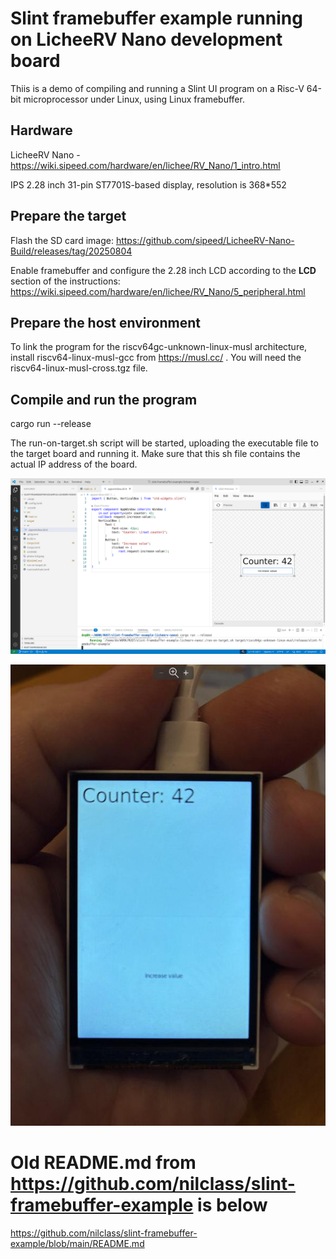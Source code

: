 
# Slint framebuffer example running on LicheeRV Nano development board 

Thiis is a demo of compiling and running a Slint UI program on a Risc-V 64-bit microprocessor under Linux, using Linux framebuffer.

## Hardware

LicheeRV Nano - https://wiki.sipeed.com/hardware/en/lichee/RV_Nano/1_intro.html

IPS 2.28 inch 31-pin ST7701S-based display, resolution is 368*552

## Prepare the target

Flash the SD card image: https://github.com/sipeed/LicheeRV-Nano-Build/releases/tag/20250804

Enable framebuffer and configure the 2.28 inch LCD according to the **LCD** section of the instructions: https://wiki.sipeed.com/hardware/en/lichee/RV_Nano/5_peripheral.html

## Prepare the host environment

To link the program for the riscv64gc-unknown-linux-musl architecture, install riscv64-linux-musl-gcc from https://musl.cc/ . You will need the riscv64-linux-musl-cross.tgz file.

## Compile and run the program

cargo run --release

The run-on-target.sh script will be started, uploading the executable file to the target board and running it. Make sure that this sh file contains the actual IP address of the board.

![](Screenshot-01.png)

![](photo-lcd.jpeg)


# Old README.md from https://github.com/nilclass/slint-framebuffer-example is below

https://github.com/nilclass/slint-framebuffer-example/blob/main/README.md

